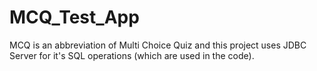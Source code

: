 # MCQ_Test_App
MCQ is an abbreviation of Multi Choice Quiz and this project uses JDBC Server for it's SQL operations (which are used in the code).  
